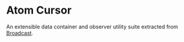 # Atom Cursor

An extensible data container and observer utility suite extracted from [Broadcast](https://github.com/minifast/broadcast).
